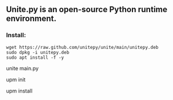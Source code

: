 ## Unite.py is an open-source Python runtime environment.

### Install:
```console
wget https://raw.github.com/unitepy/unite/main/unitepy.deb
sudo dpkg -i unitepy.deb
sudo apt install -f -y
```

unite main.py

upm init

upm install <package>

